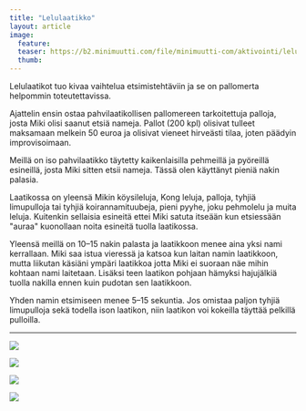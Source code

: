 ```yaml
---
title: "Lelulaatikko"
layout: article
image:
  feature:
  teaser: https://b2.minimuutti.com/file/minimuutti-com/aktivointi/lelulaatikko/DSC30079-245px.jpg
  thumb:
---
```


Lelulaatikot tuo kivaa vaihtelua etsimistehtäviin ja se on pallomerta helpommin toteutettavissa.

Ajattelin ensin ostaa pahvilaatikollisen pallomereen tarkoitettuja palloja, josta Miki olisi saanut etsiä nameja. Pallot (200 kpl) olisivat tulleet maksamaan melkein 50 euroa ja olisivat vieneet hirveästi tilaa, joten päädyin improvisoimaan.

Meillä on iso pahvilaatikko täytetty kaikenlaisilla pehmeillä ja pyöreillä esineillä, josta Miki sitten etsii nameja. Tässä olen käyttänyt pieniä nakin palasia.

Laatikossa on yleensä Mikin köysileluja, Kong leluja, palloja, tyhjiä limupulloja tai tyhjiä koirannamituubeja, pieni pyyhe, joku pehmolelu ja muita leluja. Kuitenkin sellaisia esineitä ettei Miki satuta itseään kun etsiessään "auraa" kuonollaan noita esineitä tuolla laatikossa.

Yleensä meillä on 10–15 nakin palasta ja laatikkoon menee aina yksi nami kerrallaan. Miki saa istua vieressä ja katsoa kun laitan namin laatikkoon, mutta liikutan käsiäni ympäri laatikkoa jotta Miki ei suoraan näe mihin kohtaan nami laitetaan. Lisäksi teen laatikon pohjaan hämyksi hajujälkiä tuolla nakilla ennen kuin pudotan sen laatikkoon.

Yhden namin etsimiseen menee 5–15 sekuntia. Jos omistaa paljon tyhjiä limupulloja sekä todella ison laatikon, niin laatikon voi kokeilla täyttää pelkillä pulloilla.

---

[![](https://b2.minimuutti.com/file/minimuutti-com/aktivointi/lelulaatikko/DSC29380_2-800px.jpg)](https://dl.dropboxusercontent.com/sh/ea1wtnz7z734o12/AADNI0Yyb_6vyS0ATurH4DNpa/aktivointi/lelulaatikko/DSC29380_2.jpg)

[![](https://b2.minimuutti.com/file/minimuutti-com/aktivointi/lelulaatikko/DSC30079_2-800px.jpg)](https://dl.dropboxusercontent.com/sh/ea1wtnz7z734o12/AADCb4aelWBvcHCwuvcpywPTa/aktivointi/lelulaatikko/DSC30079_2.jpg)

[![](https://b2.minimuutti.com/file/minimuutti-com/aktivointi/lelulaatikko/DSC30084_2-800px.jpg)](https://dl.dropboxusercontent.com/sh/ea1wtnz7z734o12/AABrhlaVjkOc8chUZPfAMnNqa/aktivointi/lelulaatikko/DSC30084_2.jpg)

[![](https://b2.minimuutti.com/file/minimuutti-com/aktivointi/lelulaatikko/DSC26654_2-800px.jpg)](https://dl.dropboxusercontent.com/sh/ea1wtnz7z734o12/AADgGbUpC4e6942qZcaGrj3ia/aktivointi/lelulaatikko/DSC26654_2.jpg)
